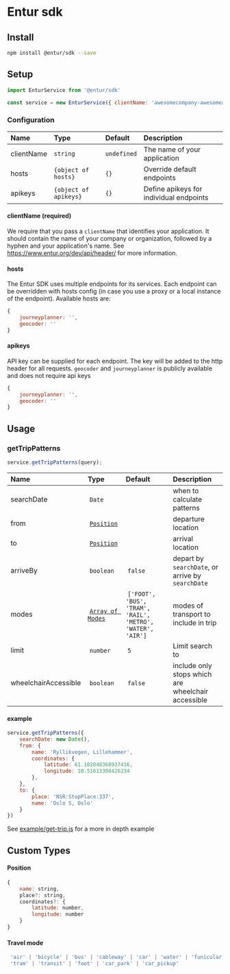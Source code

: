 # Entur sdk


## Install
```bash
npm install @entur/sdk --save
```


## Setup
```javascript
import EnturService from '@entur/sdk'

const service = new EnturService({ clientName: 'awesomecompany-awesomeapp' })
```


### Configuration
| Name        | Type                  | Default     | Description                             |
|:------------|:----------------------|:------------|:----------------------------------------|
| clientName  | `string`              | `undefined` | The name of your application            |
| hosts       | `{object of hosts}`   | `{}`        | Override default endpoints              |
| apikeys     | `{object of apikeys}` | `{}`        | Define apikeys for individual endpoints |


#### clientName (required)
We require that you pass a `clientName` that identifies your application. It should contain the name of your company or organization,
followed by a hyphen and your application's name. See https://www.entur.org/dev/api/header/ for more information.

#### hosts
The Entur SDK uses multiple endpoints for its services. Each endpoint can be overridden with hosts config (in case you use a proxy or a local instance of the endpoint). Available hosts are:

```javascript
{
    journeyplanner: '',
    geocoder: ''
}
```


#### apikeys
API key can be supplied for each endpoint. The key will be added to the http header for all requests.
`geocoder` and `journeyplanner` is publicly available and does not require api keys

```javascript
{
    journeyplanner: '',
    geocoder: ''
}
```

## Usage
### getTripPatterns


```javascript
service.getTripPatterns(query);
```


|Name|Type|Default|Description|
|:---|:---|:------|:----------|
| searchDate            | `Date`             | | when to calculate patterns |
| from                  | [`Position`](#position) | | departure location |
| to                    | [`Position`](#position) | | arrival location |
| arriveBy              | `boolean`          | `false` | depart by `searchDate`, or arrive by `searchDate` |
| modes                 | [`Array of Modes`](#travel-mode) | `['FOOT', 'BUS', 'TRAM', 'RAIL', 'METRO', 'WATER', 'AIR']` | modes of transport to include in trip |
| limit                 | `number`           | `5`      | Limit search to |
| wheelchairAccessible  | `boolean`          | `false`  | include only stops which are wheelchair accessible |

#### example

```javascript
service.getTripPatterns({
    searchDate: new Date(),
    from: {
        name: 'Ryllikvegen, Lillehammer',
        coordinates: {
            latitude: 61.102848368937416,
            longitude: 10.51613308426234
        },
    },
    to: {
        place: 'NSR:StopPlace:337',
        name: 'Oslo S, Oslo'
    }
})
```


See [example/get-trip.js](./example/get-trip.js) for a more in depth example

## Custom Types
#### Position
```javascript
{
    name: string,
    place?: string,
    coordinates?: {
        latitude: number,
        longitude: number
    }
}
```

#### Travel mode
```javascript
 'air' | 'bicycle' | 'bus' | 'cableway' | 'car' | 'water' | 'funicular' | 'lift' | 'rail' | 'metro' |
 'tram' | 'transit' | 'foot' | 'car_park' | 'car_pickup'
```
